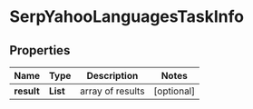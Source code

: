 # SerpYahooLanguagesTaskInfo


## Properties

| Name | Type | Description | Notes |
|------------ | ------------- | ------------- | -------------|
**result** | **List<SerpYahooLanguagesResultInfo>** | array of results |[optional]|